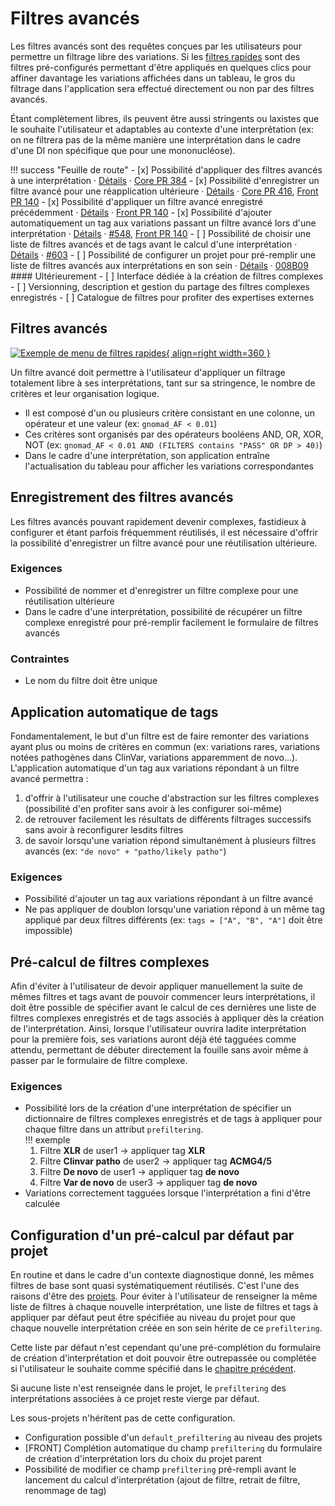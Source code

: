 # Filtres avancés

Les filtres avancés sont des requêtes conçues par les utilisateurs pour permettre un filtrage libre des variations. Si les [filtres rapides](/opensource_docs/bioinformatics/quickfilters.md) sont des filtres pré-configurés permettant d'être appliqués en quelques clics pour affiner davantage les variations affichées dans un tableau, le gros du filtrage dans l'application sera effectué directement ou non par des filtres avancés.

Étant complètement libres, ils peuvent être aussi stringents ou laxistes que le souhaite l'utilisateur et adaptables au contexte d'une interprétation (ex: on ne filtrera pas de la même manière une interprétation dans le cadre d'une DI non spécifique que pour une mononucléose).

!!! success "Feuille de route"
	- [x] Possibilité d'appliquer des filtres avancés à une interprétation · [Détails](#filtres-avancés) · [Core PR 384](https://github.com/DiaghoProject/diagho-core/pull/384)
    - [x] Possibilité d'enregistrer un filtre avancé pour une réapplication ultérieure · [Détails](#enregistrement-des-filtres-avancés) · [Core PR 416](https://github.com/DiaghoProject/diagho-core/pull/416), [Front PR 140](https://github.com/DiaghoProject/diagho-front/pull/140)
    - [x] Possibilité d'appliquer un filtre avancé enregistré précédemment · [Détails](#enregistrement-des-filtres-avancés) · [Front PR 140](https://github.com/DiaghoProject/diagho-front/pull/140)
    - [x] Possibilité d'ajouter automatiquement un tag aux variations passant un filtre avancé lors d'une interprétation · [Détails](#application-automatique-de-tags) · [#548](https://github.com/DiaghoProject/diagho-core/issues/548), [Front PR 140](https://github.com/DiaghoProject/diagho-front/pull/140)
    - [ ] Possibilité de choisir une liste de filtres avancés et de tags avant le calcul d'une interprétation · [Détails](#pré-calcul-de-filtres-complexes) · [#603](https://github.com/DiaghoProject/diagho-core/issues/603)
    - [ ] Possibilité de configurer un projet pour pré-remplir une liste de filtres avancés aux interprétations en son sein · [Détails](#configuration-dun-pré-calcul-par-défaut-par-projet) · [008B09](https://github.com/orgs/DiaghoProject/projects/5/views/1?pane=issue&itemId=32323189)
    #### Ultérieurement
    - [ ] Interface dédiée à la création de filtres complexes
    - [ ] Versionning, description et gestion du partage des filtres complexes enregistrés
    - [ ] Catalogue de filtres pour profiter des expertises externes

## Filtres avancés

[![Exemple de menu de filtres rapides](/images/202308advancedfiltersform_detailed.png){ align=right width=360 }](/images/202308advancedfiltersform_detailed.png)

Un filtre avancé doit permettre à l'utilisateur d'appliquer un filtrage totalement libre à ses interprétations, tant sur sa stringence, le nombre de critères et leur organisation logique.

- Il est composé d'un ou plusieurs critère consistant en une colonne, un opérateur et une valeur (ex: `gnomad_AF < 0.01`)
- Ces critères sont organisés par des opérateurs booléens AND, OR, XOR, NOT (ex: `gnomad_AF < 0.01 AND (FILTERS contains "PASS" OR DP > 40)`)
- Dans le cadre d'une interprétation, son application entraîne l'actualisation du tableau pour afficher les variations correspondantes

## Enregistrement des filtres avancés
Les filtres avancés pouvant rapidement devenir complexes, fastidieux à configurer et étant parfois fréquemment réutilisés, il est nécessaire d'offrir la possibilité d'enregistrer un filtre avancé pour une réutilisation ultérieure.

### Exigences

- Possibilité de nommer et d'enregistrer un filtre complexe pour une réutilisation ultérieure
- Dans le cadre d'une interprétation, possibilité de récupérer un filtre complexe enregistré pour pré-remplir facilement le formulaire de filtres avancés

### Contraintes

- Le nom du filtre doit être unique

## Application automatique de tags
Fondamentalement, le but d'un filtre est de faire remonter des variations ayant plus ou moins de critères en commun (ex: variations rares, variations notées pathogènes dans ClinVar, variations apparemment de novo…). L'application automatique d'un tag aux variations répondant à un filtre avancé permettra :

1. d'offrir à l'utilisateur une couche d'abstraction sur les filtres complexes (possibilité d'en profiter sans avoir à les configurer soi-même)
2. de retrouver facilement les résultats de différents filtrages successifs sans avoir à reconfigurer lesdits filtres 
3. de savoir lorsqu'une variation répond simultanément à plusieurs filtres avancés (ex: `"de novo" + "patho/likely patho"`)

### Exigences

- Possibilité d'ajouter un tag aux variations répondant à un filtre avancé 
- Ne pas appliquer de doublon lorsqu'une variation répond à un même tag appliqué par deux filtres différents (ex: `tags = ["A", "B", "A"]` doit être impossible)

## Pré-calcul de filtres complexes
Afin d'éviter à l'utilisateur de devoir appliquer manuellement la suite de mêmes filtres et tags avant de pouvoir commencer leurs interprétations, il doit être possible de spécifier avant le calcul de ces dernières une liste de filtres complexes enregistrés et de tags associés à appliquer dès la création de l'interprétation. Ainsi, lorsque l'utilisateur ouvrira ladite interprétation pour la première fois, ses variations auront déjà été tagguées comme attendu, permettant de débuter directement la fouille sans avoir même à passer par le formulaire de filtre complexe. 

### Exigences

- Possibilité lors de la création d'une interprétation de spécifier un dictionnaire de filtres complexes enregistrés et de tags à appliquer pour chaque filtre dans un attribut `prefiltering`.  
!!! exemple
    1. Filtre **XLR** de user1 → appliquer tag **XLR**
    2. Filtre **Clinvar patho** de user2 → appliquer tag **ACMG4/5**
    3. Filtre **De novo** de user1 → appliquer tag **de novo**
    4. Filtre **Var de novo** de user3 → appliquer tag **de novo**
- Variations correctement tagguées lorsque l'interprétation a fini d'être calculée

## Configuration d'un pré-calcul par défaut par projet
En routine et dans le cadre d'un contexte diagnostique donné, les mêmes filtres de base sont quasi systématiquement réutilisés. C'est l'une des raisons d'être des [projets](./projects.md). Pour éviter à l'utilisateur de renseigner la même liste de filtres à chaque nouvelle interprétation, une liste de filtres et tags à appliquer par défaut peut être spécifiée au niveau du projet pour que chaque nouvelle interprétation créée en son sein hérite de ce `prefiltering`.

Cette liste par défaut n'est cependant qu'une pré-complétion du formulaire de création d'interprétation et doit pouvoir être outrepassée ou complétée si l'utilisateur le souhaite comme spécifié dans le [chapitre précédent](#pré-calcul-de-filtres-complexes).

Si aucune liste n'est renseignée dans le projet, le `prefiltering` des interprétations associées à ce projet reste vierge par défaut.

Les sous-projets n'héritent pas de cette configuration.

- Configuration possible d'un `default_prefiltering` au niveau des projets
- [FRONT] Complétion automatique du champ `prefiltering` du formulaire de création d'interprétation lors du choix du projet parent
- Possibilité de modifier ce champ `prefiltering` pré-rempli avant le lancement du calcul d'interprétation (ajout de filtre, retrait de filtre, renommage de tag)
